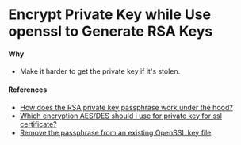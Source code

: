 # Encrypt Private Key while Use openssl to Generate RSA Keys

#### Why

* Make it harder to get the private key if it's stolen.

#### References
* [How does the RSA private key passphrase work under the hood?](http://stackoverflow.com/questions/1774469/how-does-the-rsa-private-key-passphrase-work-under-the-hood)
* [Which encryption AES/DES should i use for private key for ssl certificate?](http://stackoverflow.com/questions/20886145/which-encryption-aes-des-should-i-use-for-private-key-for-ssl-certificate)
* [Remove the passphrase from an existing OpenSSL key file](http://www.microhowto.info/howto/remove_the_passphrase_from_an_existing_openssl_key_file.html)